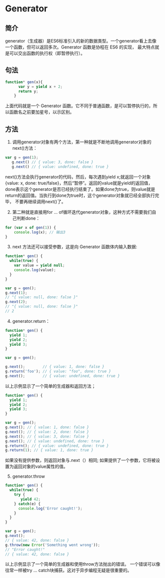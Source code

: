 # Generator

## 简介
generator（生成器）是ES6标准引入的新的数据类型。一个generator看上去像一个函数，但可以返回多次。Generator 函数是协程在 ES6 的实现，
最大特点就是可以交出函数的执行权（即暂停执行）。
## 句法
```javascript
function* gen(x){
      var y = yield x + 2;
      return y;
    }
```
上面代码就是一个 Generator 函数。它不同于普通函数，是可以暂停执行的，所以函数名之前要加星号，以示区别。
## 方法
 1. 调用generator对象有两个方法，第一种就是不断地调用generator对象的next()方法：
 ```javascript
 var g = gen(1);
    g.next() // { value: 3, done: false }
    g.next() // { value: undefined, done: true }
```
next()方法会执行generator的代码，然后，每次遇到yield x;就返回一个对象{value: x, done: true/false}，然后“暂停”。返回的value就是yield的返回值，
done表示这个generator是否已经执行结束了。如果done为true，则value就是return的返回值。当执行到done为true时，这个generator对象就已经全部执行完毕，
不要再继续调用next()了。

2. 第二种就是直接用for ... of循环迭代generator对象，这种方式不需要我们自己判断done：
```javascript
for (var x of gen(1)) {
    console.log(x); // 输出3
}
```

3. next 方法还可以接受参数，这是向 Generator 函数体内输入数据:
```javascript
function* gen() {
  while(true) {
    var value = yield null;
    console.log(value);
  }
}

var g = gen();
g.next(1); 
// "{ value: null, done: false }"
g.next(2); 
// "{ value: null, done: false }"
// 2
```

4. generator.return：
```javascript
function* gen() { 
  yield 1;
  yield 2;
  yield 3;
}

var g = gen();

g.next();        // { value: 1, done: false }
g.return('foo'); // { value: "foo", done: true }
g.next();        // { value: undefined, done: true }
```
以上示例显示了一个简单的生成器和返回方法；

```javascript
function* gen() {
  yield 1;
  yield 2;
  yield 3;
}

var g = gen();
g.next(); // { value: 1, done: false }
g.next(); // { value: 2, done: false }
g.next(); // { value: 3, done: false }
g.next(); // { value: undefined, done: true }
g.return(); // { value: undefined, done: true }
g.return(1); // { value: 1, done: true }
```
如果没有提供参数，则返回对象与.next（）相同; 如果提供了一个参数，它将被设置为返回对象的value属性的值。

5. generator.throw
```javascript
function* gen() {
  while(true) {
    try {
       yield 42;
    } catch(e) {
      console.log('Error caught!');
    }
  }
}

var g = gen();
g.next();
// { value: 42, done: false }
g.throw(new Error('Something went wrong'));
// "Error caught!"
// { value: 42, done: false }
```
以上示例显示了一个简单的生成器和使用throw方法抛出的错误。 一个错误可以像往常一样被try ... catch块捕获。这对于异步编程无疑是很重要的。

